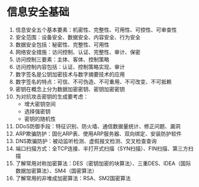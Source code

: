 # 信息安全基础

1. 信息安全五个基本要素：机密性、完整性、可用性、可控性、可审查性
2. 安全范围：设备安全、数据安全、内容安全、行为安全
3. 数据安全包括：秘密性、完整性、可用性
4. 网络安全措施：访问控制、认证、完整性、审计、保密
5. 访问控制三要素：主体、客体、控制策略
6. 访问控制内容包括：认证、控制策略实现、审计
7. 数字签名是公钥加密技术与数字摘要技术的应用
8. 数字签名的特点：可信、不可伪造、不可重用、不可改变、不可抵赖
9. 密钥在概念上分为数据加密密钥、密钥加密密钥
10. 为对抗攻击密钥的生成要考虑：
    - 增大密钥空间
    - 选择强密钥
    - 密钥的随机性
11. DDoS防御手段：特征识别、防火墙、通信数据量统计、修正问题、漏洞
12. ARP欺骗防护：固化ARP表、使用ARP服务器、双向绑定、安装防护软件
13. DNS欺骗防护：被动监听检测、虚假报文检测、交叉检查查询
14. 端口扫描方式：全TCP连接、半打开式扫描（SYN扫描）、FIN扫描、第三方扫描
15. 了解常用对称加密算法：DES（密钥加密的块算法）、三重DES、IDEA（国际数据加密算法）、SM4（国密算法）
16. 了解常用的非堆成加密算法：RSA、SM2国密算法